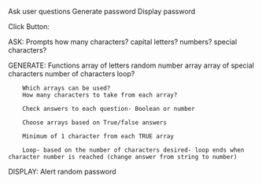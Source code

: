 Ask user questions
Generate password
Display password

Click Button:

ASK:
    Prompts
        how many characters?
        capital letters?
        numbers?
        special characters?
    
GENERATE:
    Functions
        array of letters
        random number array
        array of special characters
        number of characters
        loop?
        
        Which arrays can be used?
        How many characters to take from each array?
       
        Check answers to each question- Boolean or number

        Choose arrays based on True/false answers

        Minimum of 1 character from each TRUE array

        Loop- based on the number of characters desired- loop ends when character number is reached (change answer from string to number)

        

DISPLAY:
    Alert
        random password
